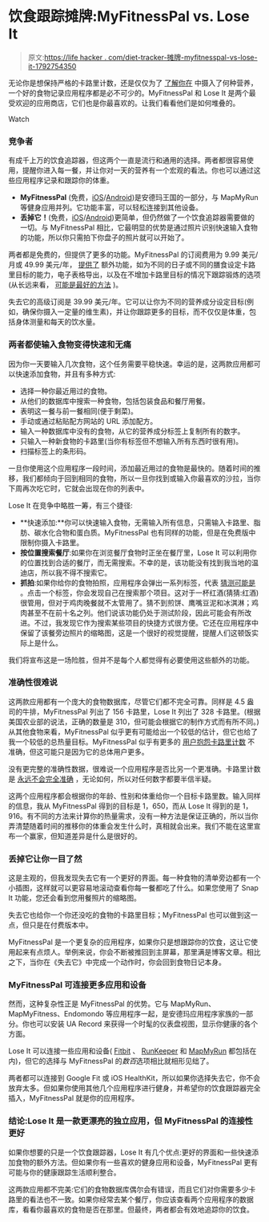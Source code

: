 # 饮食跟踪摊牌:MyFitnessPal vs. Lose It

> 原文:[https://life hacker . com/diet-tracker-摊牌-myfitnesspal-vs-lose-it-1792754350](https://lifehacker.com/diet-tracker-showdown-myfitnesspal-vs-lose-it-1792754350)

无论你是想保持严格的卡路里计数，还是仅仅为了 [了解你在](https://lifehacker.com/transform-your-eating-your-start-to-finish-guide-to-fo-1727847868) 中摄入了何种营养，一个好的食物记录应用程序都是必不可少的。MyFitnessPal 和 Lose It 是两个最受欢迎的应用商店，它们也是你最喜欢的。让我们看看他们是如何堆叠的。

Watch

### 竞争者

有成千上万的饮食追踪器，但这两个一直是流行和通用的选择。两者都很容易使用，提醒你进入每一餐，并让你对一天的营养有一个宏观的看法。你也可以通过这些应用程序记录和跟踪你的体重。

*   **MyFitnessPal** (免费，[iOS](https://itunes.apple.com/us/app/calorie-counter-diet-tracker-by-myfitnesspal/id341232718?mt=8)/[Android](https://play.google.com/store/apps/details?id=com.myfitnesspal.android&hl=en))是安德玛王国的一部分，与 MapMyRun 等健身应用并列。它功能丰富，可以轻松连接到其他设备。
*   **丢掉它！**(免费，[iOS](https://itunes.apple.com/us/app/lose-it-weight-loss-program-and-calorie-counter/id297368629?mt=8)/[Android](https://play.google.com/store/apps/details?id=com.fitnow.loseit&hl=en))更简单，但仍然做了一个饮食追踪器需要做的一切。与 MyFitnessPal 相比，它最明显的优势是通过照片识别快速输入食物的功能，所以你只需拍下你盘子的照片就可以开始了。

两者都是免费的，但提供了更多的功能。MyFitnessPal 的订阅费用为 9.99 美元/月或 49.99 美元/年， [提供了](http://www.myfitnesspal.com/premium?source=menu_bar) 额外功能，如为不同的日子或不同的膳食设定卡路里目标的能力，电子表格导出，以及在不增加卡路里目标的情况下跟踪锻炼的选项(从长远来看， [可能是最好的方法](http://vitals.lifehacker.com/for-accurate-calorie-counts-don-t-track-your-activitie-1769445569) )。

失去它的高级订阅是 39.99 美元/年。它可以让你为不同的营养成分设定目标(例如，确保你摄入一定量的维生素)，并让你跟踪更多的目标，而不仅仅是体重，包括身体测量和每天的饮水量。

### 两者都使输入食物变得快速和无痛

因为你一天要输入几次食物，这个任务需要平稳快速。幸运的是，这两款应用都可以快速添加食物，并且有多种方式:

*   选择一种你最近用过的食物。
*   从他们的数据库中搜索一种食物，包括包装食品和餐厅用餐。
*   表明这一餐与前一餐相同(便于剩菜)。
*   手动或通过粘贴配方网站的 URL 添加配方。
*   输入一种数据库中没有的食物，从它的营养成分标签上复制所有的数字。
*   只输入一种新食物的卡路里(当你有标签但不想输入所有东西时很有用)。
*   扫描标签上的条形码。

一旦你使用这个应用程序一段时间，添加最近用过的食物是最快的。随着时间的推移，我们都倾向于回到相同的食物，所以一旦你找到或输入你最喜欢的沙拉，当你下周再次吃它时，它就会出现在你的列表中。

Lose It 在竞争中略胜一筹，有三个捷径:

*   **快速添加:**你可以快速输入食物，无需输入所有信息，只需输入卡路里、脂肪、碳水化合物和蛋白质。MyFitnessPal 也有同样的功能，但是在免费版中限制你摄入卡路里。
*   **按位置搜索餐厅**:如果你在浏览餐厅食物时正坐在餐厅里，Lose It 可以利用你的位置找到合适的餐厅，而无需搜索。不幸的是，该功能没有找到我当地的温迪店，所以我不得不搜索它。
*   **抓拍**:如果你给你的食物拍照，应用程序会弹出一系列标签，代表 [猜测可能是](http://vitals.lifehacker.com/lose-it-now-tracks-your-diet-by-snapping-photos-of-you-1787190592) 。点击一个标签，你会发现自己在搜索那个项目。这对于一杯红酒(猜猜:红酒)很管用，但对于鸡肉晚餐就不太管用了。猜不到煎饼、鹰嘴豆泥和冰淇淋；鸡肉甚至不在前十名之列。他们说该功能仍处于测试阶段，因此可能会有所改进。不过，我发现它作为搜索某些项目的快捷方式很方便。它还在应用程序中保留了该餐旁边照片的缩略图，这是一个很好的视觉提醒，提醒人们这顿饭实际上是什么。

我们将宣布这是一场险胜，但并不是每个人都觉得有必要使用这些额外的功能。

### 准确性很难说

这两款应用都有一个庞大的食物数据库，尽管它们都不完全可靠。同样是 4.5 盎司的牛排，MyFitnessPal 列出了 156 卡路里，Lose It 列出了 328 卡路里。(根据美国农业部的说法，正确的数量是 310，但可能会根据它的制作方式而有所不同。)从其他食物来看，MyFitnessPal 似乎更有可能给出一个较低的估计，但它也给了我一个较低的总热量目标。MyFitnessPal 似乎有更多的 [用户抱怨卡路里计数](https://community.myfitnesspal.com/en/discussion/1168142/so-many-incorrect-foods-in-database/p4) 不准确，但这可能只是因为它的总体用户更多。

没有更完整的准确性数据，很难说一个应用程序是否比另一个更准确。卡路里计数是 [永远不会完全准确](https://lifehacker.com/why-you-can-t-rely-on-calorie-counts-and-what-to-do-in-1679769382) ，无论如何，所以对任何数字都要半信半疑。

这两个应用程序都会根据你的年龄、性别和体重给你一个目标卡路里数。输入同样的信息，我从 MyFitnessPal 得到的目标是 1，650，而从 Lose It 得到的是 1，916。有不同的方法来计算你的热量需求，没有一种方法是保证正确的，所以当你弄清楚随着时间的推移你的体重会发生什么时，真相就会出来。我们不能在这里宣布一个赢家，但知道差异是什么是很好的。

### 丢掉它让你一目了然

这是主观的，但我发现失去它有一个更好的界面。每一种食物的清单旁边都有一个小插图，这样就可以更容易地滚动查看你每一餐都吃了什么。如果您使用了 Snap It 功能，您还会看到您用餐照片的缩略图。

失去它也给你一个你还没吃的食物的卡路里目标；MyFitnessPal 也可以做到这一点，但只是在付费版本中。

MyFitnessPal 是一个更复杂的应用程序，如果你只是想跟踪你的饮食，这让它使用起来有点烦人。举例来说，你会不断被推回到主屏幕，那里满是博客文章。相比之下，当你在《失去它》中完成一个动作时，你会回到食物日记本身。

### MyFitnessPal 可连接更多应用和设备

然而，这种复杂性正是 MyFitnessPal 的优势。它与 MapMyRun、MapMyFitness、Endomondo 等应用程序一起，是安德玛应用程序家族的一部分。你也可以安装 UA Record 来获得一个时髦的仪表盘视图，显示你健康的各个方面。

Lose It 可以连接一些应用和设备( [Fitbit](https://www.fitbit.com/) 、 [RunKeeper](https://runkeeper.com/) 和 [MapMyRun](https://www.mapmyrun.com/auth/login/) 都包括在内)，但它的选择与 MyFitnessPal 的*数百*选项相比就相形见绌了。

两者都可以连接到 Google Fit 或 iOS HealthKit，所以如果你选择失去它，你不会放弃太多。但如果你使用其他几个应用程序进行健身，并希望你的饮食跟踪器完全插入，MyFitnessPal 就是你的应用程序。

### 结论:Lose It 是一款更漂亮的独立应用，但 MyFitnessPal 的连接性更好

如果你想要的只是一个饮食跟踪器，Lose It 有几个优点:更好的界面和一些快速添加食物的额外方法。但如果你有一些喜欢的健身应用和设备，MyFitnessPal 更有可能与你的健康跟踪生活顺利整合。

这两款应用都不完美:它们的食物数据库偶尔会有错误，而且它们对你需要多少卡路里的看法也不一致。如果你经常去某个餐厅，你应该查看两个应用程序的数据库，看看你最喜欢的食物是否在那里。但最终，两者都会有效地追踪你的饮食。